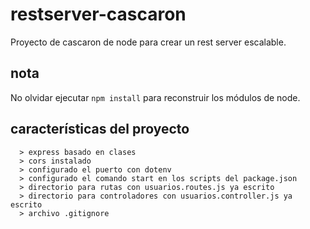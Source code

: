 # restserver-cascaron
Proyecto de cascaron de node para crear un rest server escalable.

## nota
No olvidar ejecutar ```npm install``` para reconstruir los módulos de node.

## características del proyecto


      > express basado en clases
      > cors instalado
      > configurado el puerto con dotenv
      > configurado el comando start en los scripts del package.json
      > directorio para rutas con usuarios.routes.js ya escrito
      > directorio para controladores con usuarios.controller.js ya escrito
      > archivo .gitignore
